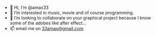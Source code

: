 - 👋 Hi, I’m @amax33
- 👀 I’m interested in music, movie and of course programming.
- 💞️ I’m looking to collaborate on your graphical project because I know some of the adobes like after effect...
- 📫 email me on 33amax@gmail.com

<!---
amax33/amax33 is a ✨ special ✨ repository because its `README.md` (this file) appears on your GitHub profile.
You can click the Preview link to take a look at your changes.
--->
